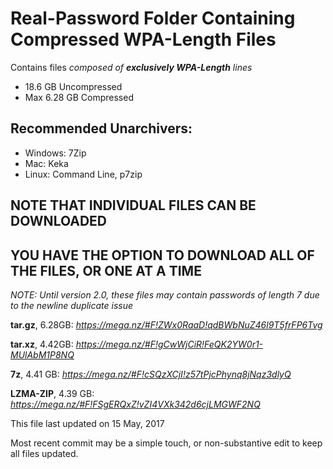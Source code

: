 # Real-Password Folder Containing Compressed WPA-Length Files
Contains files *composed of __exclusively WPA-Length__ lines*

  * 18.6 GB Uncompressed
  * Max 6.28 GB Compressed
  
## Recommended Unarchivers:
* Windows: 7Zip
* Mac: Keka
* Linux: Command Line, p7zip
  
## NOTE THAT INDIVIDUAL FILES CAN BE DOWNLOADED
## YOU HAVE THE OPTION TO DOWNLOAD ALL OF THE FILES, OR ONE AT A TIME

*NOTE: Until version 2.0, these files may contain passwords of length 7 due to the newline duplicate issue*


__tar.gz__, 6.28GB: *https://mega.nz/#F!ZWx0RaaD!qdBWbNuZ46l9T5frFP6Tvg*

__tar.xz__, 4.42GB: *https://mega.nz/#F!gCwWjCiR!FeQK2YW0r1-MUlAbM1P8NQ*

__7z__, 4.41 GB: *https://mega.nz/#F!cSQzXCjI!z57tPjcPhynq8jNqz3dlyQ*

__LZMA-ZIP__, 4.39 GB: *https://mega.nz/#F!FSgERQxZ!vZI4VXk342d6cjLMGWF2NQ*


This file last updated on 15 May, 2017

Most recent commit may be a simple touch, or non-substantive edit to keep all files updated.